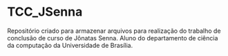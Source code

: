 # TCC_JSenna

Repositório criado para armazenar arquivos para realização do trabalho de conclusão de curso de Jônatas Senna.
Aluno do departamento de ciência da computação da Universidade de Brasília.
